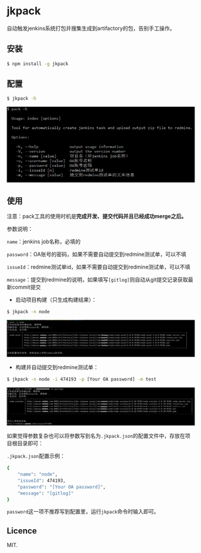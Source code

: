# jkpack

自动触发jenkins系统打包并搜集生成到artifactory的包，告别手工操作。

## 安装

``` bash
$ npm install -g jkpack
```

## 配置

``` bash
$ jkpack -h
```

![cli](doc/screenshots/cli.png)


## 使用

注意：pack工具的使用时机是**完成开发、提交代码并且已经成功merge之后。**

参数说明：

`name`：jenkins job名称，必填的

`password`：OA账号的密码，如果不需要自动提交到redmine测试单，可以不填

`issueId`：redmine测试单id，如果不需要自动提交到redmine测试单，可以不填

`message`：提交到redmine的说明，如果填写`[gitlog]`则自动从git提交记录获取最新commit提交


- 启动项目构建（只生成构建结果）：

``` bash
$ jkpack -n node
```

![buildonly](doc/screenshots/buildonly.png)

- 构建并自动提交到redmine测试单：

``` bash
$ jkpack -n node -i 474193 -p [Your OA password] -m test
```

![all](doc/screenshots/all.png)



如果觉得参数复杂也可以将参数写到名为`.jkpack.json`的配置文件中，存放在项目根目录即可：

`.jkpack.json`配置示例：

``` bash
{
    "name": "node",
    "issueId": 474193,
    "password": "[Your OA password]",
    "message": "[gitlog]"
}
```

`password`这一项不推荐写到配置里，运行`jkpack`命令时输入即可。

## Licence

MIT.
